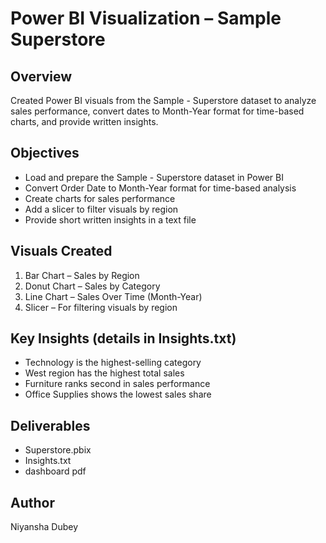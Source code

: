 # Power BI Visualization – Sample Superstore

## Overview
Created Power BI visuals from the Sample - Superstore dataset to analyze sales performance, convert dates to Month-Year format for time-based charts, and provide written insights.

## Objectives
- Load and prepare the Sample - Superstore dataset in Power BI
- Convert Order Date to Month-Year format for time-based analysis
- Create charts for sales performance
- Add a slicer to filter visuals by region
- Provide short written insights in a text file

## Visuals Created
1. Bar Chart – Sales by Region
2. Donut Chart – Sales by Category
3. Line Chart – Sales Over Time (Month-Year)
4. Slicer – For filtering visuals by region

## Key Insights (details in Insights.txt)
- Technology is the highest-selling category
- West region has the highest total sales
- Furniture ranks second in sales performance
- Office Supplies shows the lowest sales share

## Deliverables
- Superstore.pbix
- Insights.txt
- dashboard pdf

## Author
Niyansha Dubey



